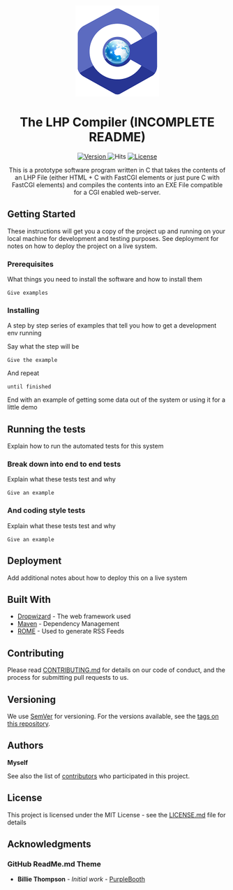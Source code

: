 <p align="center">
  <img src="doxygen/lhpCompilerIcon.png" alt="lhpCompilerIcon">
</p>

<h1 align="center" style="font-weight: bold;">
  The LHP Compiler (INCOMPLETE README)
</h1>

<p align="center">
  
  <a href="https://img.shields.io/badge/version-1.0.0-blue">
    <img src="https://img.shields.io/badge/version-1.0.0-blue" alt="Version">
  </a>
  <a href"=https://hits.seeyoufarm.com/api/count/incr/badge.svg?url=https%3A%2F%2Fgithub.com%2FIqrahaq%2FThe-LHP-Compiler%2F">
    <img src="https://hits.seeyoufarm.com/api/count/incr/badge.svg?url=https%3A%2F%2Fgithub.com%2FIqrahaq%2FThe-LHP-Compiler%2F" alt="Hits">
   </a>
  <a href="https://img.shields.io/github/license/Iqrahaq/The-LHP-Compiler">
    <img src="https://img.shields.io/github/license/Iqrahaq/The-LHP-Compiler" alt="License">
  </a>
</p>

<p align="center">This is a prototype software program written in C that takes the contents of an LHP File (either HTML + C with FastCGI elements or just pure C with FastCGI elements) and compiles the contents into an EXE File compatible for a CGI enabled web-server.</p>

## Getting Started

These instructions will get you a copy of the project up and running on your local machine for development and testing purposes. See deployment for notes on how to deploy the project on a live system.

### Prerequisites

What things you need to install the software and how to install them

```
Give examples
```

### Installing

A step by step series of examples that tell you how to get a development env running

Say what the step will be

```
Give the example
```

And repeat

```
until finished
```

End with an example of getting some data out of the system or using it for a little demo

## Running the tests

Explain how to run the automated tests for this system

### Break down into end to end tests

Explain what these tests test and why

```
Give an example
```

### And coding style tests

Explain what these tests test and why

```
Give an example
```

## Deployment

Add additional notes about how to deploy this on a live system

## Built With

* [Dropwizard](http://www.dropwizard.io/1.0.2/docs/) - The web framework used
* [Maven](https://maven.apache.org/) - Dependency Management
* [ROME](https://rometools.github.io/rome/) - Used to generate RSS Feeds

## Contributing

Please read [CONTRIBUTING.md](https://gist.github.com/PurpleBooth/b24679402957c63ec426) for details on our code of conduct, and the process for submitting pull requests to us.

## Versioning

We use [SemVer](http://semver.org/) for versioning. For the versions available, see the [tags on this repository](https://github.com/your/project/tags). 

## Authors
**Myself** 

See also the list of [contributors](https://github.com/your/project/contributors) who participated in this project.

## License

This project is licensed under the MIT License - see the [LICENSE.md](LICENSE) file for details

## Acknowledgments


### GitHub ReadMe.md Theme
* **Billie Thompson** - *Initial work* - [PurpleBooth](https://github.com/PurpleBooth)
